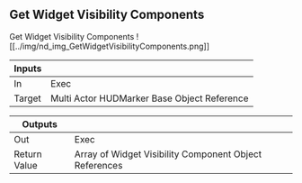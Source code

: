 ## Get Widget Visibility Components
Get Widget Visibility Components
![[../img/nd_img_GetWidgetVisibilityComponents.png]]

|Inputs||
|--|--|
| In | Exec |
| Target | Multi Actor HUDMarker Base Object Reference |

|Outputs||
|--|--|
| Out | Exec |
| Return Value | Array of Widget Visibility Component Object References |
